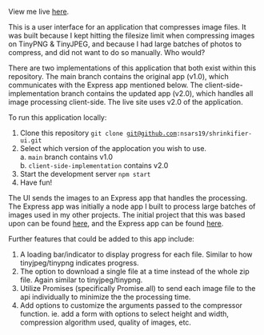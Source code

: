 View me live [here](https://nsars19.github.io/shrinkifier-ui/).

This is a user interface for an application that compresses image files. It was built because I kept hitting the filesize limit when compressing images on TinyPNG & TinyJPEG, and because I had large batches of photos to compress, and did not want to do so manually. Who would?

There are two implementations of this application that both exist within this repository. The main branch contains the original app (v1.0), which communicates with the Express app mentioned below. The client-side-implementation branch contains the updated app (v2.0), which handles all image processing client-side. The live site uses v2.0 of the application.

To run this application locally:
1) Clone this repository <code>git clone git@github.com:nsars19/shrinkifier-ui.git</code>
2) Select which version of the applocation you wish to use.
  <br />a. <code>main</code> branch contains v1.0
  <br />b. <code>client-side-implementation</code> contains v2.0
3) Start the development server <code>npm start</code>
4) Have fun!


The UI sends the images to an Express app that handles the processing. The Express app was initially a node app I built to process large batches of images used in my other projects. The initial project that this was based upon can be found [here](https://github.com/nsars19/image-compressor), and the Express app can be found [here](https://github.com/nsars19/shrinkifier-api).

Further features that could be added to this app include:

1. A loading bar/indicator to display progress for each file. Similar to how tinyjpeg/tinypng indicates progress.
2. The option to download a single file at a time instead of the whole zip file. Again similar to tinyjpeg/tinypng.
3. Utilize Promises (specifically Promise.all) to send each image file to the api individually to minimize the the processing time.
4. Add options to customize the arguments passed to the compressor function. ie. add a form with options to select height and width, compression algorithm used, quality of images, etc.
